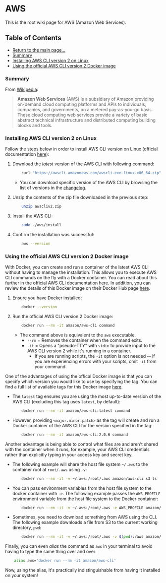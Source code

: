 # AWS

This is the root wiki page for AWS (Amazon Web Services).

## Table of Contents

* [Return to the main page...](../../README.md)
* [Summary](#summary)
* [Installing AWS CLI version 2 on Linux](#installing-aws-cli-version-2-on-linux)
* [Using the official AWS CLI version 2 Docker image](#using-the-official-aws-cli-version-2-docker-image)

### Summary

From [Wikipedia](https://en.wikipedia.org/wiki/Amazon_Web_Services):

> **Amazon Web Services** (AWS) is a subsidiary of Amazon providing on-demand cloud computing platforms and APIs to individuals, companies, and governments, on a metered pay-as-you-go basis. These cloud computing web services provide a variety of basic abstract technical infrastructure and distributed computing building blocks and tools.

### Installing AWS CLI version 2 on Linux

Follow the steps below in order to install AWS CLI version on Linux (official documentation [here](https://docs.aws.amazon.com/cli/latest/userguide/install-cliv2-linux.html)):

1. Download the *latest* version of the AWS CLI with following command:

    ```bash
        curl "https://awscli.amazonaws.com/awscli-exe-linux-x86_64.zip" -o "awscliv2.zip"
    ```

    * You can download specific version of the AWS CLI by browsing the list of versions in the [changelog](https://github.com/aws/aws-cli/blob/v2/CHANGELOG.rst).

2. Unzip the contents of the zip file downloaded in the previous step:

    ```bash
        unzip awscliv2.zip
    ```

3. Install the AWS CLI:

    ```bash
        sudo ./aws/install
    ```

4. Confirm the installation was successful:

    ```bash
        aws --version
    ```

### Using the official AWS CLI version 2 Docker image

With Docker, you can create and run a container of the latest AWS CLI without having to manage the installation. This allows you to execute AWS CLI commands on the fly with a Docker container. You can read about this further in the official AWS CLI documentation [here](https://docs.aws.amazon.com/cli/latest/userguide/install-cliv2-docker.html). In addition, you can review the details of this Docker image on their Docker Hub page [here](https://hub.docker.com/r/amazon/aws-cli).

1. Ensure you have Docker installed:

    ```bash
        docker --version
    ```

2. Run the official AWS CLI version 2 Docker image:

    ```bash
        docker run --rm -it amazon/aws-cli command
    ```

    * The command above is equivalent to the `aws` executable.
        * `--rm` = Removes the container when the command exits.
        * `-it` = Opens a "pseudo-TTY" with `stdin` to provide input to the AWS CLI version 2 while it's running in a container.
            * If you are running scripts, the `-it` option is not needed -- if you are experiencing errors with your scripts, omit `-it` from your command.

One of the advantages of using the offical Docker image is that you can specify which version you would like to use by specifying the tag. You can find a full list of available tags for this Docker image [here](https://hub.docker.com/r/amazon/aws-cli/tags?page=1&ordering=last_updated).

* The `latest` tag ensures you are using the most up-to-date version of the AWS CLI (excluding this tag uses `latest`, by default):

    ```bash
        docker run --rm -it amazon/aws-cli:latest command
    ```

* However, providing `<major.minor.patch>` as the tag will create and run a Docker container of the AWS CLI for the version specified in the tag:

    ```bash
        docker run --rm -it amazon/aws-cli:2.0.6 command
    ```

Another advantage is being able to control what files are and aren't shared with the container when it runs, for example, your AWS CLI credentials rather than explicitly typing in your access key and secret key.

* The following example will share the host file system `~/.aws` to the container root at `root/.aws` using `-v`:

    ```bash
        docker run --rm -it -v ~/.aws:/root/.aws amazon/aws-cli s3 ls
    ```

* You can pass environment variables from the host file system to the docker container with `-e`. The following example passes the `AWS_PROFILE` environment variable from the host file system to the Docker container:

    ```bash
        docker run --rm -it -v ~/.aws:/root/.aws -e AWS_PROFILE amazon/aws-cli s3 ls
    ```

* Sometimes, you need to download something from AWS using the CLI. The following example downloads a file from S3 to the current working directory, `pwd`:

    ```bash
        docker run --rm -it -v ~/.aws:/root/.aws -v $(pwd):/aws amazon/aws-cli s3 cp s3://aws-cli-docker-demo/hello .
    ```

Finally, you can even *alias* the command as `aws` in your terminal to avoid having to type the same thing over and over:

```bash
    alias aws='docker run --rm -it amazon/aws-cli'
```

Now, using the alias, it's practically indistinguishable from having it installed on your system!

